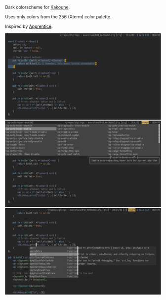 Dark colorscheme for [Kakoune][kak].

Uses only colors from the 256 (Xterm) color palette.

Inspired by [Apprentice][apprentice].

![](./screenshot1.png) ![](./screenshot2.png) ![](./screenshot3.png)

[apprentice]: https://github.com/romainl/Apprentice
[kak]: https://kakoune.org
